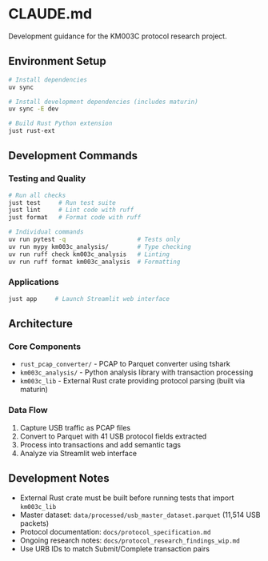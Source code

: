 # CLAUDE.md

Development guidance for the KM003C protocol research project.

## Environment Setup

```bash
# Install dependencies
uv sync

# Install development dependencies (includes maturin)
uv sync -E dev

# Build Rust Python extension
just rust-ext
```

## Development Commands

### Testing and Quality
```bash
# Run all checks
just test     # Run test suite
just lint     # Lint code with ruff
just format   # Format code with ruff

# Individual commands
uv run pytest -q                    # Tests only
uv run mypy km003c_analysis/        # Type checking
uv run ruff check km003c_analysis   # Linting
uv run ruff format km003c_analysis  # Formatting
```

### Applications
```bash
just app     # Launch Streamlit web interface
```

## Architecture

### Core Components
- `rust_pcap_converter/` - PCAP to Parquet converter using tshark
- `km003c_analysis/` - Python analysis library with transaction processing
- `km003c_lib` - External Rust crate providing protocol parsing (built via maturin)

### Data Flow
1. Capture USB traffic as PCAP files
2. Convert to Parquet with 41 USB protocol fields extracted
3. Process into transactions and add semantic tags
4. Analyze via Streamlit web interface

## Development Notes

- External Rust crate must be built before running tests that import `km003c_lib`
- Master dataset: `data/processed/usb_master_dataset.parquet` (11,514 USB packets)
- Protocol documentation: `docs/protocol_specification.md`
- Ongoing research notes: `docs/protocol_research_findings_wip.md`
- Use URB IDs to match Submit/Complete transaction pairs
